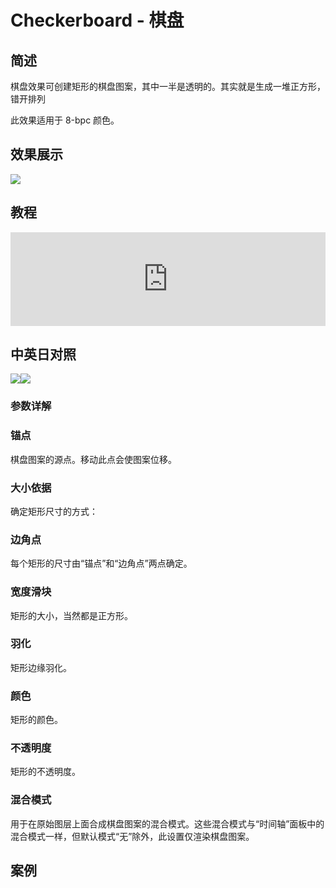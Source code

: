 # Checkerboard - 棋盘

## 简述

棋盘效果可创建矩形的棋盘图案，其中一半是透明的。其实就是生成一堆正方形，错开排列

此效果适用于 8-bpc 颜色。

## 效果展示

![](https://cdn.yuelili.com/20211230151127.png)

## 教程

<iframe src="https://player.bilibili.com/player.html?bvid=BV1e34y1X7Vj&page=71&high_quality=1" width="100%" allowfullscreen="allowfullscreen" frameborder="0"></iframe>

## 中英日对照

![](https://mir.yuelili.com/wp-content/uploads/user/AE/effects/AE-Effects-Generate-Checkerboard.png)![](https://mir.yuelili.com/wp-content/uploads/user/AE/effects/AE-Effects-Generate-Checkerboard_cn.png)

### 参数详解

### 锚点

棋盘图案的源点。移动此点会使图案位移。

### 大小依据

确定矩形尺寸的方式：

### 边角点

每个矩形的尺寸由“锚点”和“边角点”两点确定。

### 宽度滑块

矩形的大小，当然都是正方形。

### 羽化

矩形边缘羽化。

### 颜色

矩形的颜色。

### 不透明度

矩形的不透明度。

### 混合模式

用于在原始图层上面合成棋盘图案的混合模式。这些混合模式与“时间轴”面板中的混合模式一样，但默认模式“无”除外，此设置仅渲染棋盘图案。

## 案例
